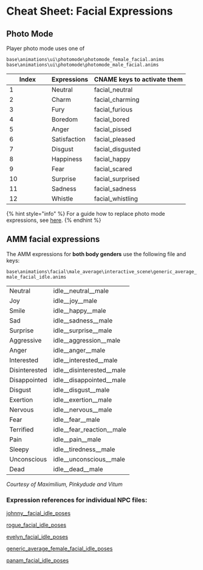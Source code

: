 # Cheat Sheet: Facial Expressions

## Photo Mode

Player photo mode uses one of

```
base\animations\ui\photomode\photomode_female_facial.anims
base\animations\ui\photomode\photomode_male_facial.anims
```

<table><thead><tr><th width="95.33333333333331">Index</th><th>Expressions </th><th>CNAME keys to activate them</th></tr></thead><tbody><tr><td>1</td><td>Neutral</td><td>facial_neutral</td></tr><tr><td>2</td><td>Charm</td><td>facial_charming</td></tr><tr><td>3</td><td>Fury</td><td>facial_furious</td></tr><tr><td>4</td><td>Boredom</td><td>facial_bored</td></tr><tr><td>5</td><td>Anger</td><td>facial_pissed</td></tr><tr><td>6</td><td>Satisfaction</td><td>facial_pleased</td></tr><tr><td>7</td><td>Disgust</td><td>facial_disgusted</td></tr><tr><td>8</td><td>Happiness</td><td>facial_happy</td></tr><tr><td>9</td><td>Fear</td><td>facial_scared</td></tr><tr><td>10</td><td>Surprise</td><td>facial_surprised</td></tr><tr><td>11</td><td>Sadness</td><td>facial_sadness</td></tr><tr><td>12</td><td>Whistle</td><td>facial_whistling</td></tr></tbody></table>

{% hint style="info" %}
For a guide how to replace photo mode expressions, see [here](../../../modding-guides/animations/facial-animations/custom-facial-expressions.md).
{% endhint %}

## AMM facial expressions

The AMM expressions for **both body genders** use the following file and keys:

`base\animations\facial\male_average\interactive_scene\generic_average_male_facial_idle.anims`

|               |                                |
| ------------- | ------------------------------ |
| Neutral       | idle\_\_neutral\_\_male        |
| Joy           | idle\_\_joy\_\_male            |
| Smile         | idle\_\_happy\_\_male          |
| Sad           | idle\_\_sadness\_\_male        |
| Surprise      | idle\_\_surprise\_\_male       |
| Aggressive    | idle\_\_aggression\_\_male     |
| Anger         | idle\_\_anger\_\_male          |
| Interested    | idle\_\_interested\_\_male     |
| Disinterested | idle\_\_disinterested\_\_male  |
| Disappointed  | idle\_\_disappointed\_\_male   |
| Disgust       | idle\_\_disgust\_\_male        |
| Exertion      | idle\_\_exertion\_\_male       |
| Nervous       | idle\_\_nervous\_\_male        |
| Fear          | idle\_\_fear\_\_male           |
| Terrified     | idle\_\_fear\_reaction\_\_male |
| Pain          | idle\_\_pain\_\_male           |
| Sleepy        | idle\_\_tiredness\_\_male      |
| Unconscious   | idle\_\_unconscious\_\_male    |
| Dead          | idle\_\_dead\_\_male           |

_Courtesy of Maximilium, Pinkydude and Vitum_

### Expression references for individual NPC files:&#x20;

[johnny\_\_facial\_idle\_poses](https://i.imgur.com/JW2ZW2r.jpg)

[rogue\_facial\_idle\_poses](https://i.imgur.com/7apn9yx.jpg)

[evelyn\_facial\_idle\_poses](https://i.imgur.com/HPd71Bb.jpg)

[generic\_average\_female\_facial\_idle\_poses](https://i.imgur.com/ZxwSOxy.jpg)

[panam\_facial\_idle\_poses](https://i.imgur.com/DuKRBYe.jpg)
